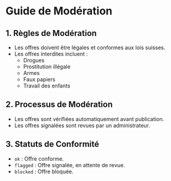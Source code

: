 # Guide de Modération

## 1. Règles de Modération
- Les offres doivent être légales et conformes aux lois suisses.
- Les offres interdites incluent :
  - Drogues
  - Prostitution illégale
  - Armes
  - Faux papiers
  - Travail des enfants

## 2. Processus de Modération
- Les offres sont vérifiées automatiquement avant publication.
- Les offres signalées sont revues par un administrateur.

## 3. Statuts de Conformité
- `ok` : Offre conforme.
- `flagged` : Offre signalée, en attente de revue.
- `blocked` : Offre bloquée.